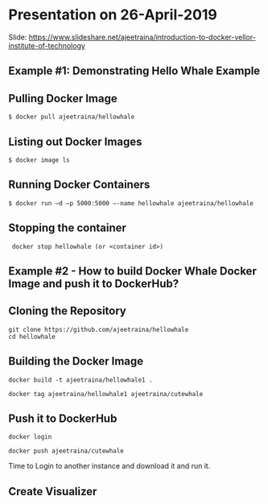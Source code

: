 # Presentation on 26-April-2019

Slide: https://www.slideshare.net/ajeetraina/introduction-to-docker-vellor-institute-of-technology

## Example #1:  Demonstrating Hello Whale Example


## Pulling Docker Image

```
$ docker pull ajeetraina/hellowhale
```


## Listing out Docker Images
```
$ docker image ls
```

## Running Docker Containers

```
$ docker run –d –p 5000:5000 –-name hellowhale ajeetraina/hellowhale
```

## Stopping the container
      
 ```
  docker stop hellowhale (or <container id>)
```


## Example #2 -  How to build Docker Whale Docker Image and push it to DockerHub?

## Cloning the Repository

```
git clone https://github.com/ajeetraina/hellowhale
cd hellowhale
```

## Building the Docker Image

```
docker build -t ajeetraina/hellowhale1 .
```

```
docker tag ajeetraina/hellowhale1 ajeetraina/cutewhale 
```

## Push it to DockerHub

```
docker login
```

```
docker push ajeetraina/cutewhale 
```

Time to Login to another instance and download it and run it.

## Create Visualizer








